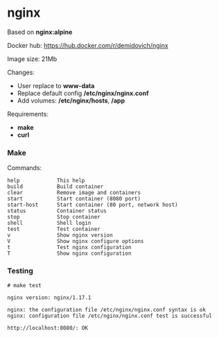 # nginx

Based on **nginx:alpine**

Docker hub: https://hub.docker.com/r/demidovich/nginx

Image size: 21Mb

Changes:

* User replace to **www-data**
* Replace default config **/etc/nginx/nginx.conf**
* Add volumes: **/etc/nginx/hosts**, **/app**

Requirements:

* **make**
* **curl**

### Make

Commands:

```
help            This help
build           Build container
clear           Remove image and containers
start           Start container (8080 port)
start-host      Start container (80 port, network host)
status          Container status
stop            Stop container
shell           Shell login
test            Test container
v               Show nginx version
V               Show nginx configure options
t               Test nginx configuration
T               Show nginx configuration
```

### Testing

```
# make test

nginx version: nginx/1.17.1

nginx: the configuration file /etc/nginx/nginx.conf syntax is ok
nginx: configuration file /etc/nginx/nginx.conf test is successful

http://localhost:8080/: OK
```

